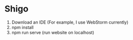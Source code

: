 # Shigo
1) Download an IDE (For example, I use WebStorm currently)
2) npm install
3) npm run serve (run website on localhost)
